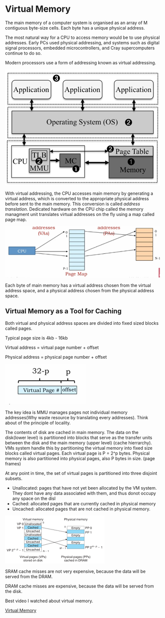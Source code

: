 # Virtual Memory

The main memory of a computer system is organised as an array of M contiguous byte-size cells. Each byte has a unique physical address.

The most natural way for a CPU to access memory would be to use physical addresses. Early PCs used physical addressing, and systems such as digital signal processors, embedded microcontrollers, and Cray supercomputers continue to do so.

Modern processors use a form of addressing known as virtual addressing.

![Untitled](Virtual%20Memory%2012f8a7cb3166464d898144e6df1efd07/Untitled.png)

With virtual addressing, the CPU accesses main memory by generating a virtual address, which is converted to the appropriate physical address before sent to the main memory. This conversion is called *address translation*. Dedicated hardware on the CPU chip called the memory managment unit translates virtual addresses on the fly using a map called page map.

![Untitled](Virtual%20Memory%2012f8a7cb3166464d898144e6df1efd07/Untitled%201.png)

Each byte of main memory has a virtual address chosen from the virtual address space, and a physical address chosen from the physical address space.

## Virtual Memory as a Tool for Caching

Both virtual and physical address spaces are divided into fixed sized blocks called pages.

Typical page size is 4kb - 16kb

Virtual address = virtual page number + offset

Physical address = physical page number + offset 

![Untitled](Virtual%20Memory%2012f8a7cb3166464d898144e6df1efd07/Untitled%202.png)

The key idea is MMU manages pages not individual memory addresses(Why waste resource by translating every addresses). Think about of the principle of locality.

The contents of disk are cached in main memory. The data on the disk(lower level) is partitioned into blocks that serve as the transfer units between the disk and the main memory (upper level) (cache hierrarchy). VMs system handle this by partitioning the virtual memory into fixed size blocks called virtual pages. Each virtual page is P = 2^p bytes. Physical memory is also partitioned into physical pages, also P bytes in size. (page frames)

At any point in time, the set of virtual pages is partitioned into three disjoint subsets.

- Unallocated: pages that have not yet been allocated by the VM system. They dont have any data associated with them, and thus donot occupy any space on the disl
- Cached: allocated pages that are currently cached in physical memory
- Uncached: allocated pages that are not cached in physical memory.

![Untitled](Virtual%20Memory%2012f8a7cb3166464d898144e6df1efd07/Untitled%203.png)

SRAM cache misses are not very expensive, because the data will be served from the DRAM.

DRAM cache misses are expensive, because the data will be served from the disk.

Best video I watched about virtual memory.

[Virtual Memory](https://www.youtube.com/watch?v=pRjokFrxt_I&ab_channel=John'sBasement)